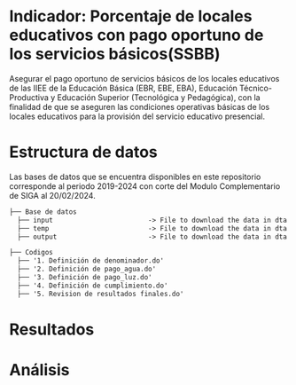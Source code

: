 
# Indicador: Porcentaje de locales educativos con pago oportuno de los servicios básicos(SSBB)
Asegurar el pago oportuno de servicios básicos de los locales educativos de las IIEE de la Educación Básica (EBR, EBE, EBA), Educación Técnico-Productiva y Educación Superior
(Tecnológica y Pedagógica), con la finalidad de que se aseguren las condiciones operativas básicas de los locales educativos para la provisión del servicio educativo presencial.

# Estructura de datos
Las bases de datos que se encuentra disponibles en este repositorio corresponde al periodo 2019-2024 con corte del Modulo Complementario de SIGA al 20/02/2024.
```markdown
├── Base de datos                        
  ├── input                        -> File to download the data in dta format.
  ├── temp                         -> File to download the data in dta format.
  ├── output                       -> File to download the data in dta format.

├── Codigos
  ├── '1. Definición de denominador.do'            
  ├── '2. Definición de pago_agua.do'              
  ├── '3. Definición de pago_luz.do'               
  ├── '4. Definición de cumplimiento.do'           
  ├── '5. Revision de resultados finales.do'       
```

# Resultados



# Análisis
